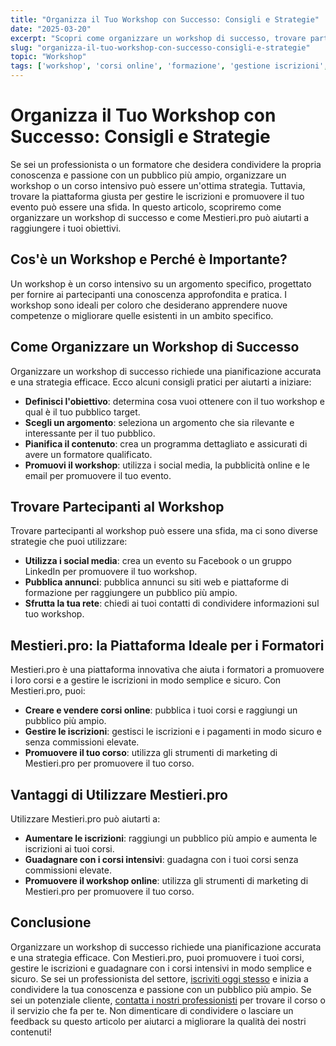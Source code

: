 ```yaml
---
title: "Organizza il Tuo Workshop con Successo: Consigli e Strategie"
date: "2025-03-20"
excerpt: "Scopri come organizzare un workshop di successo, trovare partecipanti e guadagnare con i corsi intensivi. Consigli pratici per formatori e professionisti."
slug: "organizza-il-tuo-workshop-con-successo-consigli-e-strategie"
topic: "Workshop"
tags: ['workshop', 'corsi online', 'formazione', 'gestione iscrizioni', 'piattaforme per corsi']
---
```

# Organizza il Tuo Workshop con Successo: Consigli e Strategie

Se sei un professionista o un formatore che desidera condividere la propria conoscenza e passione con un pubblico più ampio, organizzare un workshop o un corso intensivo può essere un'ottima strategia. Tuttavia, trovare la piattaforma giusta per gestire le iscrizioni e promuovere il tuo evento può essere una sfida. In questo articolo, scopriremo come organizzare un workshop di successo e come Mestieri.pro può aiutarti a raggiungere i tuoi obiettivi.

## Cos'è un Workshop e Perché è Importante?

Un workshop è un corso intensivo su un argomento specifico, progettato per fornire ai partecipanti una conoscenza approfondita e pratica. I workshop sono ideali per coloro che desiderano apprendere nuove competenze o migliorare quelle esistenti in un ambito specifico.

## Come Organizzare un Workshop di Successo

Organizzare un workshop di successo richiede una pianificazione accurata e una strategia efficace. Ecco alcuni consigli pratici per aiutarti a iniziare:

* **Definisci l'obiettivo**: determina cosa vuoi ottenere con il tuo workshop e qual è il tuo pubblico target.
* **Scegli un argomento**: seleziona un argomento che sia rilevante e interessante per il tuo pubblico.
* **Pianifica il contenuto**: crea un programma dettagliato e assicurati di avere un formatore qualificato.
* **Promuovi il workshop**: utilizza i social media, la pubblicità online e le email per promuovere il tuo evento.

## Trovare Partecipanti al Workshop

Trovare partecipanti al workshop può essere una sfida, ma ci sono diverse strategie che puoi utilizzare:

* **Utilizza i social media**: crea un evento su Facebook o un gruppo LinkedIn per promuovere il tuo workshop.
* **Pubblica annunci**: pubblica annunci su siti web e piattaforme di formazione per raggiungere un pubblico più ampio.
* **Sfrutta la tua rete**: chiedi ai tuoi contatti di condividere informazioni sul tuo workshop.

## Mestieri.pro: la Piattaforma Ideale per i Formatori

Mestieri.pro è una piattaforma innovativa che aiuta i formatori a promuovere i loro corsi e a gestire le iscrizioni in modo semplice e sicuro. Con Mestieri.pro, puoi:

* **Creare e vendere corsi online**: pubblica i tuoi corsi e raggiungi un pubblico più ampio.
* **Gestire le iscrizioni**: gestisci le iscrizioni e i pagamenti in modo sicuro e senza commissioni elevate.
* **Promuovere il tuo corso**: utilizza gli strumenti di marketing di Mestieri.pro per promuovere il tuo corso.

## Vantaggi di Utilizzare Mestieri.pro

Utilizzare Mestieri.pro può aiutarti a:

* **Aumentare le iscrizioni**: raggiungi un pubblico più ampio e aumenta le iscrizioni ai tuoi corsi.
* **Guadagnare con i corsi intensivi**: guadagna con i tuoi corsi senza commissioni elevate.
* **Promuovere il workshop online**: utilizza gli strumenti di marketing di Mestieri.pro per promuovere il tuo corso.

## Conclusione

Organizzare un workshop di successo richiede una pianificazione accurata e una strategia efficace. Con Mestieri.pro, puoi promuovere i tuoi corsi, gestire le iscrizioni e guadagnare con i corsi intensivi in modo semplice e sicuro. Se sei un professionista del settore, [iscriviti oggi stesso](https://mestieri.pro/info) e inizia a condividere la tua conoscenza e passione con un pubblico più ampio. Se sei un potenziale cliente, [contatta i nostri professionisti](https://mestieri.pro) per trovare il corso o il servizio che fa per te. Non dimenticare di condividere o lasciare un feedback su questo articolo per aiutarci a migliorare la qualità dei nostri contenuti!